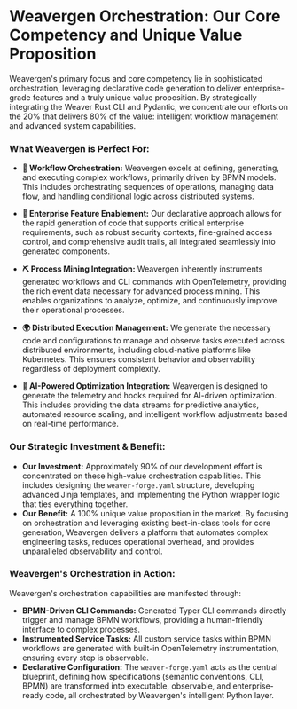 # Weavergen Orchestration: Our Core Competency and Unique Value Proposition

Weavergen's primary focus and core competency lie in sophisticated orchestration, leveraging declarative code generation to deliver enterprise-grade features and a truly unique value proposition. By strategically integrating the Weaver Rust CLI and Pydantic, we concentrate our efforts on the 20% that delivers 80% of the value: intelligent workflow management and advanced system capabilities.

### What Weavergen is Perfect For:

-   **🔗 Workflow Orchestration:** Weavergen excels at defining, generating, and executing complex workflows, primarily driven by BPMN models. This includes orchestrating sequences of operations, managing data flow, and handling conditional logic across distributed systems.

-   **🏢 Enterprise Feature Enablement:** Our declarative approach allows for the rapid generation of code that supports critical enterprise requirements, such as robust security contexts, fine-grained access control, and comprehensive audit trails, all integrated seamlessly into generated components.

-   **⛏️ Process Mining Integration:** Weavergen inherently instruments generated workflows and CLI commands with OpenTelemetry, providing the rich event data necessary for advanced process mining. This enables organizations to analyze, optimize, and continuously improve their operational processes.

-   **🌍 Distributed Execution Management:** We generate the necessary code and configurations to manage and observe tasks executed across distributed environments, including cloud-native platforms like Kubernetes. This ensures consistent behavior and observability regardless of deployment complexity.

-   **🧠 AI-Powered Optimization Integration:** Weavergen is designed to generate the telemetry and hooks required for AI-driven optimization. This includes providing the data streams for predictive analytics, automated resource scaling, and intelligent workflow adjustments based on real-time performance.

### Our Strategic Investment & Benefit:

-   **Our Investment:** Approximately 90% of our development effort is concentrated on these high-value orchestration capabilities. This includes designing the `weaver-forge.yaml` structure, developing advanced Jinja templates, and implementing the Python wrapper logic that ties everything together.
-   **Our Benefit:** A 100% unique value proposition in the market. By focusing on orchestration and leveraging existing best-in-class tools for core generation, Weavergen delivers a platform that automates complex engineering tasks, reduces operational overhead, and provides unparalleled observability and control.

### Weavergen's Orchestration in Action:

Weavergen's orchestration capabilities are manifested through:

-   **BPMN-Driven CLI Commands:** Generated Typer CLI commands directly trigger and manage BPMN workflows, providing a human-friendly interface to complex processes.
-   **Instrumented Service Tasks:** All custom service tasks within BPMN workflows are generated with built-in OpenTelemetry instrumentation, ensuring every step is observable.
-   **Declarative Configuration:** The `weaver-forge.yaml` acts as the central blueprint, defining how specifications (semantic conventions, CLI, BPMN) are transformed into executable, observable, and enterprise-ready code, all orchestrated by Weavergen's intelligent Python layer.

